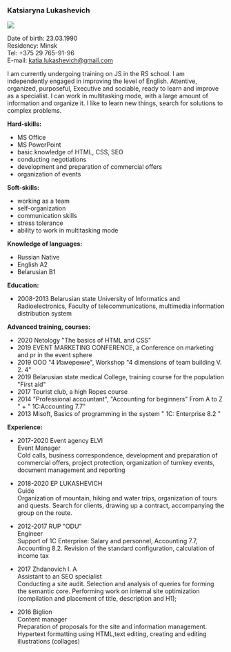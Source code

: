 ### Katsiaryna Lukashevich
![](https://sun1.beltelecom-by-minsk.userapi.com/TryZ1iGDNjIzh_roTRdEma3tj9eWpVBj18HAiA/NWAZ0E464zk.jpg)

Date of birth: 23.03.1990  
Residency: Minsk  
Tel: +375 29 765-91-96  
E-mail: katia.lukashevich@gmail.com  

I am currently undergoing training on JS in the RS school. I am independently engaged in improving the level of English. Attentive, organized, purposeful, Executive and sociable, ready to learn and improve as a specialist. I can work in multitasking mode, with a large amount of information and organize it. I like to learn new things, search for solutions to complex problems.  

**Hard-skills:**  

 - MS Office  
 - MS PowerPoint  
 - basic knowledge of HTML, CSS, SEO  
 - conducting negotiations  
 - development and preparation of commercial offers  
 - organization of events  

**Soft-skills:**  

- working as a team  
- self-organization  
- communication skills  
- stress tolerance  
- ability to work in multitasking mode  

**Knowledge of languages:**  

- Russian Native  
- English A2  
- Belarusian B1

**Education:**  

- 2008-2013 Belarusian state University of Informatics and Radioelectronics, Faculty of telecommunications, multimedia information distribution system 
 
**Advanced training, courses:** 
 
- 2020 Netology "The basics of HTML and CSS" 
- 2019 EVENT MARKETING CONFERENCE, a Conference on marketing and pr in the event sphere  
- 2019 OOO "4 Измерение", Workshop "4 dimensions of team building V. 2. 4"  
- 2019 Belarusian state medical College, training course for the population "First aid"  
- 2017 Tourist club, a high Ropes course  
- 2014 "Professional accountant", "Accounting for beginners" From A to Z " + " 1C:Accounting 7.7"  
- 2013 Misoft, Basics of programming in the system " 1C: Enterprise 8.2 "

**Experience:**  

- 2017-2020 Event agency ELVI  
Event Manager  
Cold calls, business correspondence, development and preparation of commercial offers, project protection, organization of turnkey events, document management and reporting

- 2018-2020 EP LUKASHEVICH  
Guide  
Organization of mountain, hiking and water trips, organization of tours and quests. Search for clients, drawing up a contract, accompanying the group on the route.

- 2012-2017 RUP "ODU"  
Engineer  
Support of 1C Enterprise: Salary and personnel, Accounting 7.7, Accounting 8.2. Revision of the standard configuration, calculation of income tax

- 2017 Zhdanovich I. A  
Assistant to an SEO specialist  
Conducting a site audit. Selection and analysis of queries for forming the semantic core. Performing work on internal site optimization (compilation and placement of title, description and H1);

- 2016 Biglion  
Content manager  
Preparation of proposals for the site and information management. Hypertext formatting using HTML,text editing, creating and editing illustrations (collages)
